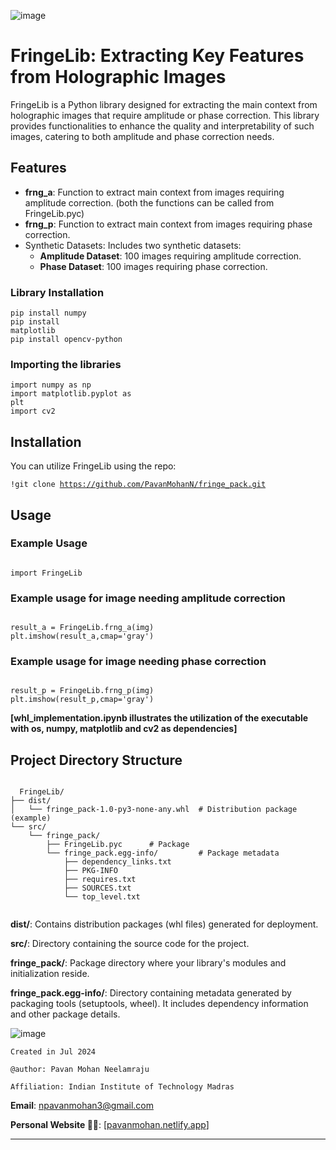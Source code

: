 ![image](https://github.com/PavanMohanN/FringeLib/assets/65588614/8b668e1c-3abf-4a00-9f34-f4c9b9842030)


# FringeLib: Extracting Key Features from Holographic Images

FringeLib is a Python library designed for extracting the main context from holographic images that require amplitude or phase correction. This library provides functionalities to enhance the quality and interpretability of such images, catering to both amplitude and phase correction needs.

## Features

- **frng_a**: Function to extract main context from images requiring amplitude correction. (both the functions can be called from FringeLib.pyc)
- **frng_p**: Function to extract main context from images requiring phase correction.
- Synthetic Datasets: Includes two synthetic datasets:
  - **Amplitude Dataset**: 100 images requiring amplitude correction.
  - **Phase Dataset**: 100 images requiring phase correction.

 <h3>Library Installation </h3>

<code>pip install numpy</code><br>
<code>pip install matplotlib</code><br>
<code>pip install opencv-python</code><br>

<h3> Importing the libraries </h3>

<code>import numpy as np</code><br>
<code>import matplotlib.pyplot as plt</code><br>
<code>import cv2</code><br>


## Installation

You can utilize FringeLib using the repo:

<code>!git clone https://github.com/PavanMohanN/fringe_pack.git</code><br>

## Usage
### Example Usage
<code>
import FringeLib
</code>

### Example usage for image needing amplitude correction
<code>
result_a = FringeLib.frng_a(img)
plt.imshow(result_a,cmap='gray') 
</code>

### Example usage for image needing phase correction
<code>
result_p = FringeLib.frng_p(img)
plt.imshow(result_p,cmap='gray') 
</code>


**[whl_implementation.ipynb illustrates the utilization of the executable with os, numpy, matplotlib and cv2 as dependencies]**

## Project Directory Structure

<code>
  FringeLib/
├── dist/
│   └── fringe_pack-1.0-py3-none-any.whl  # Distribution package (example)
└── src/
    └── fringe_pack/
        ├── FringeLib.pyc      # Package
        └── fringe_pack.egg-info/         # Package metadata
            ├── dependency_links.txt
            ├── PKG-INFO
            ├── requires.txt
            ├── SOURCES.txt
            └── top_level.txt

</code>

**dist/**: Contains distribution packages (whl files) generated for deployment.

**src/**: Directory containing the source code for the project.

**fringe_pack/**: Package directory where your library's modules and initialization reside.

**fringe_pack.egg-info/**: Directory containing metadata generated by packaging tools (setuptools, wheel). It includes dependency information and other package details.


![image](https://github.com/PavanMohanN/FringeLib/assets/65588614/3fb68e32-2577-4992-b7b3-dbebbed5e630)


`Created in Jul 2024`

`@author: Pavan Mohan Neelamraju`

`Affiliation: Indian Institute of Technology Madras`

**Email**: npavanmohan3@gmail.com

**Personal Website 🔴🔵**: [[pavanmohan.netlify.app](https://pavanmohan.netlify.app/)]


---
